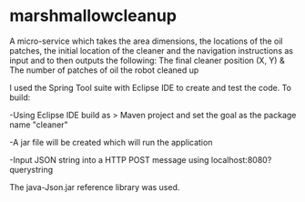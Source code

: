 # marshmallowcleanup
A micro-service which takes the area dimensions, the locations of the oil patches, the initial location of the cleaner and the navigation instructions as input and to then outputs the following:  The final cleaner position (X, Y) &amp; The number of patches of oil the robot cleaned up

I used the Spring Tool suite with Eclipse IDE to create and test the code. To build:

-Using Eclipse IDE build as > Maven project and set the goal as the package name "cleaner"

-A jar file will be created which will run the application

-Input JSON string into a HTTP POST message using localhost:8080?querystring

The java-Json.jar reference library was used.

